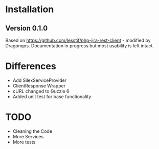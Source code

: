 # Installation
## Version 0.1.0

Based on https://github.com/lesstif/php-jira-rest-client - modified by Dragonqos.
Documentation in progress but most usability is left intact.

# Differences
* Add SilexServiceProvider
* ClientResponse Wrapper
* cURL changed to Guzzle 6
* Added unit test for base functionality

# TODO
* Cleaning the Code
* More Services
* More tests